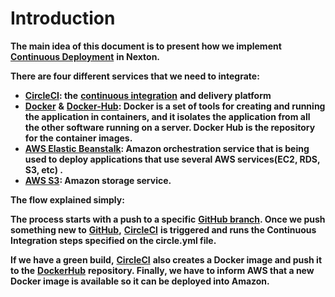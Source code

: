 # Introduction

**The main idea of this document is to present how we implement** [**Continuous Deployment**](https://www.agilealliance.org/glossary/continuous-deployment/) **in Nexton.**

**There are four different services that we need to integrate:**

* [**CircleCI**](https://circleci.com/)**: the** [**continuous integration**](https://en.wikipedia.org/wiki/Continuous_integration) **and delivery platform**
* [**Docker**](https://docker.com/) **&** [**Docker-Hub**](https://hub.docker.com/)**: Docker is a set of tools for creating and running the application in containers, and it isolates the application from all the other software running on a server. Docker Hub is the repository for the container images.**
* [**AWS Elastic Beanstalk**](https://aws.amazon.com/ElasticBeanstalk)**:  Amazon orchestration service that is being used to deploy applications that use several AWS services\(EC2, RDS, S3, etc\) .**
* [**AWS S3**](https://aws.amazon.com/s3/)**: Amazon storage service.**

**The flow explained simply:**

**The process starts with a push to a specific** [**GitHub branch**](https://guides.github.com/introduction/flow/)**. Once we push something new to** [**GitHub**](https://github.com)**,** [**CircleCI**](https://circleci.com/) **is triggered and runs the Continuous Integration steps specified on the circle.yml file.**

**If we have a green build,** [**CircleCI**](https://circleci.com/) **also creates a Docker image and push it to the** [**DockerHub**](https://hub.docker.com/) **repository. Finally, we have to inform AWS that a new Docker image is available so it can be deployed into Amazon.**  


